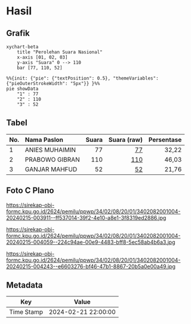 # Hasil

## Grafik

```mermaid
xychart-beta
    title "Perolehan Suara Nasional"
    x-axis [01, 02, 03]
    y-axis "Suara" 0 --> 110
    bar [77, 110, 52]
```

```mermaid
%%{init: {"pie": {"textPosition": 0.5}, "themeVariables": {"pieOuterStrokeWidth": "5px"}} }%%
pie showData
    "1" : 77
    "2" : 110
    "3" : 52
```

## Tabel

| No. | Nama Paslon    | Suara | Suara (raw) | Persentase |
|:--- |:-------------- | -----:| -----------:| ----------:|
| 1   | ANIES MUHAIMIN | 77    | [77][p-1]   | 32,22      |
| 2   | PRABOWO GIBRAN | 110   | [110][p-2]  | 46,03      |
| 3   | GANJAR MAHFUD  | 52    | [52][p-3]   | 21,76      |


[p-1]: https://github.com/gigit-pemilu/pemilu-2024/blob/main/pilpres/hitung-suara/sub/34-di-yogyakarta/sub/02-bantul/sub/08-bantul/sub/2001-palbapang/sub/004-tps/sub/paslon-1.txt
[p-2]: https://github.com/gigit-pemilu/pemilu-2024/blob/main/pilpres/hitung-suara/sub/34-di-yogyakarta/sub/02-bantul/sub/08-bantul/sub/2001-palbapang/sub/004-tps/sub/paslon-2.txt
[p-3]: https://github.com/gigit-pemilu/pemilu-2024/blob/main/pilpres/hitung-suara/sub/34-di-yogyakarta/sub/02-bantul/sub/08-bantul/sub/2001-palbapang/sub/004-tps/sub/paslon-3.txt

## Foto C Plano

https://sirekap-obj-formc.kpu.go.id/2624/pemilu/ppwp/34/02/08/20/01/3402082001004-20240215-003911--ff537014-39f2-4e10-a8e1-3f8319ed2886.jpg

https://sirekap-obj-formc.kpu.go.id/2624/pemilu/ppwp/34/02/08/20/01/3402082001004-20240215-004059--224c94ae-00e9-4483-bff8-5ec58ab4b6a3.jpg

https://sirekap-obj-formc.kpu.go.id/2624/pemilu/ppwp/34/02/08/20/01/3402082001004-20240215-004243--e6603276-bf46-47b1-8867-20b5a0e00a49.jpg


## Metadata

| Key        | Value               |
| ---------- | ------------------- |
| Time Stamp | 2024-02-21 22:00:00 |



